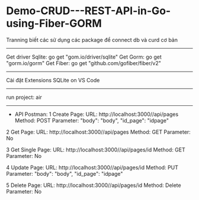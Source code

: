 # Demo-CRUD---REST-API-in-Go-using-Fiber-GORM
Tranning biết các sử dụng các package để connect db và curd cơ bản 

-------------------

Get driver Sqlite: go get "gom.io/driver/sqlite"
Get Gorm: go get "gorm.io/gorm"
Get Fiber: go get "github.com/gofiber/fiber/v2"

-------------------

Cài đặt Extensions SQLite on VS Code

-------------------

run project: air

-------------------

* API Postman:
1 Create Page: 
URL: http://localhost:3000//api/pages
Method: POST
Parameter: 
    "body":     "body",
    "id_page":   "idpage"
    
2 Get Page:
URL: http://localhost:3000//api/pages
Method: GET
Parameter: No

3 Get Single Page:
URL: http://localhost:3000//api/pages/id
Method: GET
Parameter: No

4 Update Page:
URL: http://localhost:3000//api/pages/id
Method: PUT
Parameter: 
    "body":     "body",
    "id_page":   "idpage"
    
5 Delete Page:
URL: http://localhost:3000//api/pages/id
Method: Delete
Parameter: No
